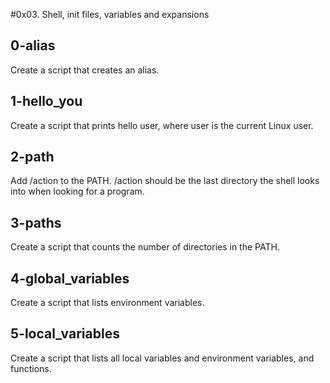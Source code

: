 #0x03. Shell, init files, variables and expansions

## 0-alias
Create a script that creates an alias.
## 1-hello_you
Create a script that prints hello user, where user is the current Linux user.
## 2-path
Add /action to the PATH. /action should be the last directory the shell looks into when looking for a program.
## 3-paths
Create a script that counts the number of directories in the PATH.
## 4-global_variables
Create a script that lists environment variables.
## 5-local_variables
Create a script that lists all local variables and environment variables, and functions.
